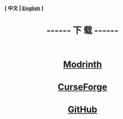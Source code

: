 

### [ 中文 | [English](/en_us/Download_en) ]

# <center>------ 下 载 ------</center>

&emsp;

# <center>[Modrinth](https://modrinth.com/mod/carpet-ams-addition)</center>

# <center>[CurseForge](https://www.curseforge.com/minecraft/mc-mods/carpet-ams-addition)</center>

# <center>[GitHub](https://github.com/Minecraft-AMS/Carpet-AMS-Addition/releases)</center>